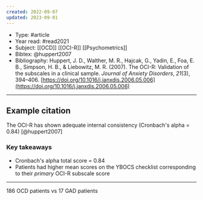 ```yaml
---
created: 2022-09-07
updated: 2023-09-01
---
```

* Type: #article
* Year read: #read2021
* Subject: [[OCD]] [[OCI-R]] [[Psychometrics]]
* Bibtex: @huppert2007
* Bibliography: Huppert, J. D., Walther, M. R., Hajcak, G., Yadin, E., Foa, E. B., Simpson, H. B., & Liebowitz, M. R. (2007). The OCI-R: Validation of the subscales in a clinical sample. _Journal of Anxiety Disorders_, _21_(3), 394–406. [https://doi.org/10.1016/j.janxdis.2006.05.006](https://doi.org/10.1016/j.janxdis.2006.05.006)
---
## Example citation
The OCI-R has shown adequate internal consistency (Cronbach's alpha = 0.84) [@huppert2007]

### Key takeaways
* Cronbach's alpha total score = 0.84
* Patients had higher mean scores on the YBOCS checklist corresponding to their _primary_ OCI-R subscale score 

---
186 OCD patients vs 17 GAD patients
